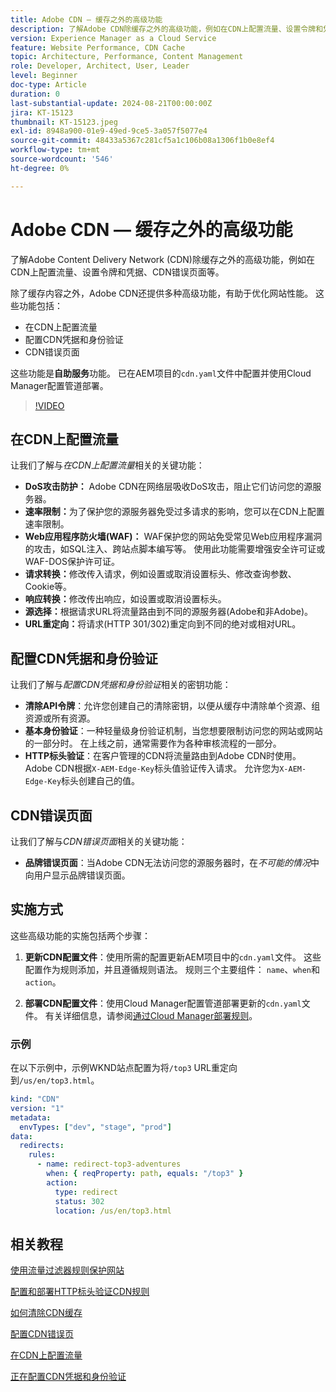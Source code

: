 ```yaml
---
title: Adobe CDN — 缓存之外的高级功能
description: 了解Adobe CDN除缓存之外的高级功能，例如在CDN上配置流量、设置令牌和凭据、CDN错误页面等。
version: Experience Manager as a Cloud Service
feature: Website Performance, CDN Cache
topic: Architecture, Performance, Content Management
role: Developer, Architect, User, Leader
level: Beginner
doc-type: Article
duration: 0
last-substantial-update: 2024-08-21T00:00:00Z
jira: KT-15123
thumbnail: KT-15123.jpeg
exl-id: 8948a900-01e9-49ed-9ce5-3a057f5077e4
source-git-commit: 48433a5367c281cf5a1c106b08a1306f1b0e8ef4
workflow-type: tm+mt
source-wordcount: '546'
ht-degree: 0%

---
```


# Adobe CDN — 缓存之外的高级功能

了解Adobe Content Delivery Network (CDN)除缓存之外的高级功能，例如在CDN上配置流量、设置令牌和凭据、CDN错误页面等。

除了缓存内容之外，Adobe CDN还提供多种高级功能，有助于优化网站性能。 这些功能包括：

- 在CDN上配置流量
- 配置CDN凭据和身份验证
- CDN错误页面

这些功能是&#x200B;**自助服务**&#x200B;功能。 已在AEM项目的`cdn.yaml`文件中配置并使用Cloud Manager配置管道部署。

>[!VIDEO](https://video.tv.adobe.com/v/3433104?quality=12&learn=on)

## 在CDN上配置流量

让我们了解与&#x200B;_在CDN上配置流量_&#x200B;相关的关键功能：

- **DoS攻击防护：** Adobe CDN在网络层吸收DoS攻击，阻止它们访问您的源服务器。
- **速率限制：**&#x200B;为了保护您的源服务器免受过多请求的影响，您可以在CDN上配置速率限制。
- **Web应用程序防火墙(WAF)：** WAF保护您的网站免受常见Web应用程序漏洞的攻击，如SQL注入、跨站点脚本编写等。 使用此功能需要增强安全许可证或WAF-DOS保护许可证。
- **请求转换：**&#x200B;修改传入请求，例如设置或取消设置标头、修改查询参数、Cookie等。
- **响应转换：**&#x200B;修改传出响应，如设置或取消设置标头。
- **源选择：**&#x200B;根据请求URL将流量路由到不同的源服务器(Adobe和非Adobe)。
- **URL重定向：**&#x200B;将请求(HTTP 301/302)重定向到不同的绝对或相对URL。

## 配置CDN凭据和身份验证

让我们了解与&#x200B;_配置CDN凭据和身份验证_&#x200B;相关的密钥功能：

- **清除API令牌**：允许您创建自己的清除密钥，以便从缓存中清除单个资源、组资源或所有资源。
- **基本身份验证**：一种轻量级身份验证机制，当您想要限制访问您的网站或网站的一部分时。 在上线之前，通常需要作为各种审核流程的一部分。
- **HTTP标头验证**：在客户管理的CDN将流量路由到Adobe CDN时使用。 Adobe CDN根据`X-AEM-Edge-Key`标头值验证传入请求。 允许您为`X-AEM-Edge-Key`标头创建自己的值。

## CDN错误页面

让我们了解与&#x200B;_CDN错误页面_&#x200B;相关的关键功能：

- **品牌错误页面**：当Adobe CDN无法访问您的源服务器时，在&#x200B;_不可能的情况_&#x200B;中向用户显示品牌错误页面。

## 实施方式

这些高级功能的实施包括两个步骤：

1. **更新CDN配置文件**：使用所需的配置更新AEM项目中的`cdn.yaml`文件。 这些配置作为规则添加，并且遵循规则语法。 规则三个主要组件： `name`、`when`和`action`。

2. **部署CDN配置文件**：使用Cloud Manager配置管道部署更新的`cdn.yaml`文件。 有关详细信息，请参阅[通过Cloud Manager部署规则](https://experienceleague.adobe.com/en/docs/experience-manager-learn/cloud-service/security/traffic-filter-and-waf-rules/how-to-setup#deploy-rules-through-cloud-manager)。

### 示例

在以下示例中，示例WKND站点配置为将`/top3` URL重定向到`/us/en/top3.html`。

```yaml
kind: "CDN"
version: "1"
metadata:
  envTypes: ["dev", "stage", "prod"]
data:
  redirects:
    rules:
      - name: redirect-top3-adventures
        when: { reqProperty: path, equals: "/top3" }
        action:
          type: redirect
          status: 302
          location: /us/en/top3.html
```

## 相关教程

[使用流量过滤器规则保护网站](https://experienceleague.adobe.com/zh-hans/docs/experience-manager-learn/cloud-service/security/traffic-filter-and-waf-rules/overview)

[配置和部署HTTP标头验证CDN规则](https://experienceleague.adobe.com/en/docs/experience-manager-learn/cloud-service/content-delivery/custom-domain-names-with-customer-managed-cdn#configure-and-deploy-http-header-validation-cdn-rule)

[如何清除CDN缓存](https://experienceleague.adobe.com/en/docs/experience-manager-learn/cloud-service/caching/how-to/purge-cache)

[配置CDN错误页](https://experienceleague.adobe.com/en/docs/experience-manager-learn/cloud-service/content-delivery/custom-error-pages#cdn-error-pages)

[在CDN上配置流量](https://experienceleague.adobe.com/en/docs/experience-manager-cloud-service/content/implementing/content-delivery/cdn-configuring-traffic#client-side-redirectors)

[正在配置CDN凭据和身份验证](https://experienceleague.adobe.com/en/docs/experience-manager-cloud-service/content/implementing/content-delivery/cdn-credentials-authentication)

